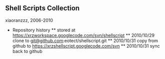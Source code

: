 Shell Scripts Collection
------------------------
xiaoranzzz, 2006-2010

* Repository history
** stored at https://xrzworkspace.googlecode.com/svn/shellscript
** 2010/10/29 clone to git@github.com:eotect/shellscript.git
** 2010/10/31 copy from github to https://xrzshellscript.googlecode.com/svn
** 2010/10/31 sync back to github

